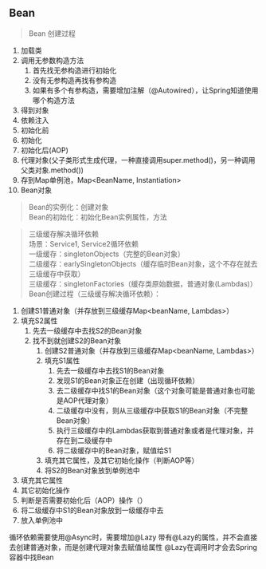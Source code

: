 
## Bean
> Bean 创建过程
1. 加载类
2. 调用无参数构造方法
   1. 首先找无参构造进行初始化
   2. 没有无参构造再找有参构造
   3. 如果有多个有参构造，需要增加注解（@Autowired），让Spring知道使用哪个构造方法
3. 得到对象
4. 依赖注入
5. 初始化前
6. 初始化
7. 初始化后(AOP)
8. 代理对象(父子类形式生成代理，一种直接调用super.method()，另一种调用父类对象.method())
9. 存到Map单例池，Map<BeanName, Instantiation>
10. Bean对象


> Bean的实例化：创建对象  
> Bean的初始化：初始化Bean实例属性，方法

> 三级缓存解决循环依赖  
> 场景：Service1, Service2循环依赖  
> 一级缓存：singletonObjects（完整的Bean对象）  
> 二级缓存：earlySingletonObjects（缓存临时Bean对象，这个不存在就去三级缓存中获取）  
> 三级缓存：singletonFactories（缓存类原始数据，普通对象(Lambdas)）  
Bean创建过程（三级缓存解决循环依赖）：  
1. 创建S1普通对象（并存放到三级缓存Map<beanName, Lambdas>）
2. 填充S2属性
   1. 先去一级缓存中去找S2的Bean对象
   2. 找不到就创建S2的Bean对象
      1. 创建S2普通对象（并存放到三级缓存Map<beanName, Lambdas>）
      2. 填充S1属性
         1. 先去一级缓存中去找S1的Bean对象
         2. 发现S1的Bean对象正在创建（出现循环依赖）
         3. 去二级缓存中找S1的Bean对象（这个对象可能是普通对象也可能是AOP代理对象）
         4. 二级缓存中没有，则从三级缓存中获取S1的Bean对象（不完整Bean对象）
         5. 执行三级缓存中的Lambdas获取到普通对象或者是代理对象，并存在到二级缓存中
         6. 将二级缓存中的Bean对象，赋值给S1
      3. 填充其它属性，及其它初始化操作（判断AOP等）
      4. 将S2的Bean对象放到单例池中
3. 填充其它属性
4. 其它初始化操作
5. 判断是否需要初始化后（AOP）操作（）
6. 将二级缓存中S1的Bean对象放到一级缓存中去
7. 放入单例池中

循环依赖需要使用@Async时，需要增加@Lazy
带有@Lazy的属性，并不会直接去创建普通对象，而是创建代理对象去赋值给属性
@Lazy在调用时才会去Spring容器中找Bean
